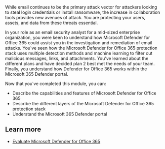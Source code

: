 While email continues to be the primary attack vector for attackers looking to steal login credentials or install ransomware, the increase in collaboration tools provides new avenues of attack. You are protecting your users, assets, and data from these threats essential.

In your role as an email security analyst for a mid-sized enterprise organization, you were keen to understand how Microsoft Defender for Office 365 could assist you in the investigation and remediation of email attacks. You've seen how the Microsoft Defender for Office 365 protection stack uses multiple detection methods and machine learning to filter out malicious messages, links, and attachments. You've learned about the different plans and have decided plan 2 best met the needs of your team. Finally, you understand how Defender for Office 365 works within the Microsoft 365 Defender portal.

Now that you've completed this module, you can:

- Describe the capabilities and features of Microsoft Defender for Office 365
- Describe the different layers of the Microsoft Defender for Office 365 protection stack
- Understand the Microsoft 365 Defender portal

## Learn more

- [Evaluate Microsoft Defender for Office 365](/microsoft-365/security/office-365-security/office-365-evaluation)
